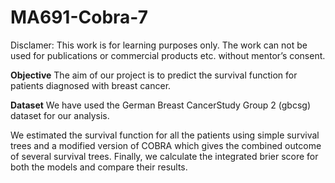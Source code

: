 # MA691-Cobra-7

Disclamer: This work is for learning purposes only. The work can not be used for publications or commercial products etc. without mentor’s consent.

**Objective**
The aim of our project is to predict the survival function for patients diagnosed with breast cancer. 

**Dataset**
We  have  used  the  German  Breast  CancerStudy Group 2 (gbcsg) dataset for our analysis. 

We estimated the survival function for all the patients using simple survival trees and a modified version of COBRA which gives the combined outcome of several survival trees. Finally, we calculate the integrated brier score for both the models and compare their results.  
